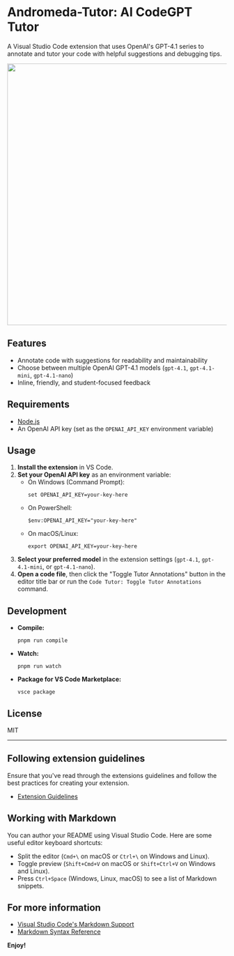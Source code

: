 # Andromeda-Tutor: AI CodeGPT Tutor

A Visual Studio Code extension that uses OpenAI's GPT-4.1 series to annotate and tutor your code with helpful suggestions and debugging tips.

<img src="https://github.com/tomtyiu/ASI-In-The-Box/blob/15556dd95701a2177e487a9e8855b3712fd7d89f/ChatGPT%20Image%20May%205%2C%202025%2C%2009_14_58%20PM.png" width="600">

## Features

- Annotate code with suggestions for readability and maintainability
- Choose between multiple OpenAI GPT-4.1 models (`gpt-4.1`, `gpt-4.1-mini`, `gpt-4.1-nano`)
- Inline, friendly, and student-focused feedback

## Requirements

- [Node.js](https://nodejs.org/)
- An OpenAI API key (set as the `OPENAI_API_KEY` environment variable)

## Usage

1. **Install the extension** in VS Code.
2. **Set your OpenAI API key** as an environment variable:
   - On Windows (Command Prompt):
     ```
     set OPENAI_API_KEY=your-key-here
     ```
   - On PowerShell:
     ```
     $env:OPENAI_API_KEY="your-key-here"
     ```
   - On macOS/Linux:
     ```
     export OPENAI_API_KEY=your-key-here
     ```
3. **Select your preferred model** in the extension settings (`gpt-4.1`, `gpt-4.1-mini`, or `gpt-4.1-nano`).
4. **Open a code file**, then click the "Toggle Tutor Annotations" button in the editor title bar or run the `Code Tutor: Toggle Tutor Annotations` command.

## Development

- **Compile:**  
  ```
  pnpm run compile
  ```
- **Watch:**  
  ```
  pnpm run watch
  ```
- **Package for VS Code Marketplace:**  
  ```
  vsce package
  ```

## License

MIT

---

## Following extension guidelines

Ensure that you've read through the extensions guidelines and follow the best practices for creating your extension.

* [Extension Guidelines](https://code.visualstudio.com/api/references/extension-guidelines)

## Working with Markdown

You can author your README using Visual Studio Code. Here are some useful editor keyboard shortcuts:

* Split the editor (`Cmd+\` on macOS or `Ctrl+\` on Windows and Linux).
* Toggle preview (`Shift+Cmd+V` on macOS or `Shift+Ctrl+V` on Windows and Linux).
* Press `Ctrl+Space` (Windows, Linux, macOS) to see a list of Markdown snippets.

## For more information

* [Visual Studio Code's Markdown Support](http://code.visualstudio.com/docs/languages/markdown)
* [Markdown Syntax Reference](https://help.github.com/articles/markdown-basics/)

**Enjoy!**
